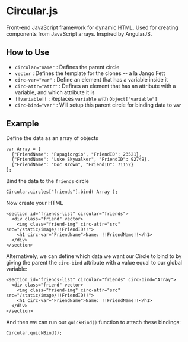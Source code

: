 Circular.js
==========

Front-end JavaScript framework for dynamic HTML. Used for creating components from JavaScript arrays. Inspired by AngularJS.

How to Use
----------

 - `circular="name"`  : Defines the parent circle
 - `vector`           : Defines the template for the clones -- a la Jango Fett
 - `circ-var="var"`   : Define an element that has a variable inside it
 - `circ-attr="attr"` : Defines an element that has an attribute with a variable, and which attribute it is
 - `!!variable!!`     : Replaces `variable` with `Object["variable"]`
 - `circ-bind="var"`  : Will setup this parent circle for binding data to `var`

Example
-------

Define the data as an array of objects

    var Array = [
      {"FriendName": "Papagiorgio", "FriendID": 23521},
      {"FriendName": "Luke Skywalker", "FriendID": 92749},
      {"FriendName": "Doc Brown", "FriendID": 71152}
    ];
    
Bind the data to the `friends` circle

    Circular.circles["friends"].bind( Array );
    
Now create your HTML

    <section id="friends-list" circular="friends">
      <div class="friend" vector>
        <img class="friend-img" circ-attr="src" src="/static/image/!!FriendID!!">
        <h1 circ-var="FriendName">Name: !!FriendName!!</h1>
      </div>
    </section>

Alternatively, we can define which data we want our Circle to bind to by giving the parent the `circ-bind` attribute with a value equal to our global variable:

    <section id="friends-list" circular="friends" circ-bind="Array">
      <div class="friend" vector>
        <img class="friend-img" circ-attr="src" src="/static/image/!!FriendID!!">
        <h1 circ-var="FriendName">Name: !!FriendName!!</h1>
      </div>
    </section>
    
And then we can run our `quickBind()` function to attach these bindings:

    Circular.quickBind();
